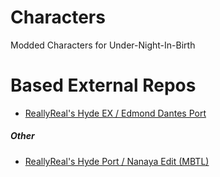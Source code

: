 # Characters
Modded Characters for Under-Night-In-Birth

# Based External Repos

 - [ReallyReal's Hyde EX / Edmond Dantes Port](https://github.com/ReallyRealer/Hyde-EX-Edmond-Dantes-Port-Mod "ReallyReal's Hyde EX / Edmond Dantes Port")

##### Other

 - [ReallyReal's Hyde Port / Nanaya Edit (MBTL)](https://github.com/ReallyRealer/Hyde-EX-Edmond-Dantes-Port-Mod "ReallyReal's Hyde EX / Edmond Dantes Port")
